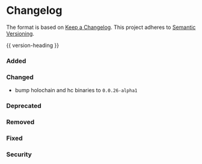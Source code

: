 # Changelog
The format is based on [Keep a Changelog](https://keepachangelog.com/en/1.0.0/).
This project adheres to [Semantic Versioning](https://semver.org/spec/v2.0.0.html).

{{ version-heading }}

### Added

### Changed

- bump holochain and hc binaries to `0.0.26-alpha1`

### Deprecated

### Removed

### Fixed

### Security

